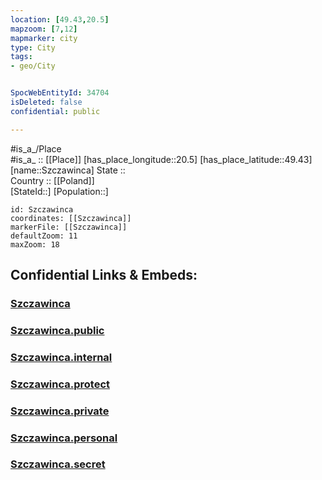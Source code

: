```yaml
---
location: [49.43,20.5] 
mapzoom: [7,12] 
mapmarker: city 
type: City
tags:
- geo/City


SpocWebEntityId: 34704
isDeleted: false
confidential: public

---
```

#is_a_/Place  
#is_a_ :: [[Place]] 
[has_place_longitude::20.5] 
[has_place_latitude::49.43] 
[name::Szczawinca] 
State ::  
Country :: [[Poland]]  
[StateId::] 
[Population::] 



```leaflet
id: Szczawinca
coordinates: [[Szczawinca]] 
markerFile: [[Szczawinca]] 
defaultZoom: 11 
maxZoom: 18
```


## Confidential Links & Embeds: 

### [Szczawinca](/_Standards/Earth/Continent/Europe/Europe~East/Poland/Provinces~Poland/Lesser_Poland/City/Szczawinca.md) 

### [Szczawinca.public](/_public/Earth/Continent/Europe/Europe~East/Poland/Provinces~Poland/Lesser_Poland/City/Szczawinca.public.md) 

### [Szczawinca.internal](/_internal/Earth/Continent/Europe/Europe~East/Poland/Provinces~Poland/Lesser_Poland/City/Szczawinca.internal.md) 

### [Szczawinca.protect](/_protect/Earth/Continent/Europe/Europe~East/Poland/Provinces~Poland/Lesser_Poland/City/Szczawinca.protect.md) 

### [Szczawinca.private](/_private/Earth/Continent/Europe/Europe~East/Poland/Provinces~Poland/Lesser_Poland/City/Szczawinca.private.md) 

### [Szczawinca.personal](/_personal/Earth/Continent/Europe/Europe~East/Poland/Provinces~Poland/Lesser_Poland/City/Szczawinca.personal.md) 

### [Szczawinca.secret](/_secret/Earth/Continent/Europe/Europe~East/Poland/Provinces~Poland/Lesser_Poland/City/Szczawinca.secret.md)

